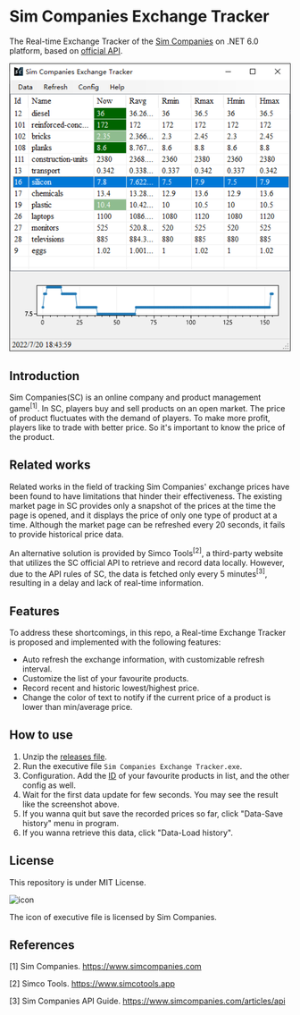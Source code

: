 #  Sim Companies Exchange Tracker

The Real-time Exchange Tracker of the [Sim Companies](https://www.simcompanies.com) on .NET 6.0 platform, based on [official API](https://www.simcompanies.com/articles/api). 

![screenshot](screenshot-1.png)

## Introduction

Sim Companies(SC) is an online company and product management game<sup>[1]</sup>. In SC, players buy and sell products on an open market. The price of product fluctuates with the demand of players. To make more profit, players like to trade with better price. So it's important to know the price of the product. 

## Related works

Related works in the field of tracking Sim Companies' exchange prices have been found to have limitations that hinder their effectiveness. The existing market page in SC provides only a snapshot of the prices at the time the page is opened, and it displays the price of only one type of product at a time. Although the market page can be refreshed every 20 seconds, it fails to provide historical price data.

An alternative solution is provided by Simco Tools<sup>[2]</sup>, a third-party website that utilizes the SC official API to retrieve and record data locally. However, due to the API rules of SC, the data is fetched only every 5 minutes<sup>[3]</sup>, resulting in a delay and lack of real-time information.

## Features

To address these shortcomings, in this repo, a Real-time Exchange Tracker is proposed and implemented with the following features: 

- Auto refresh the exchange information, with customizable refresh interval.
- Customize the list of your favourite products.
- Record recent and historic lowest/highest price.
- Change the color of text to notify if the current price of a product is lower than min/average price.

## How to use

1. Unzip the [releases file](https://github.com/bac0id/simcompanies-exchange-tracker/releases). 
3. Run the executive file `Sim Companies Exchange Tracker.exe`. 
3. Configuration. Add the [ID](docs/product-id-list.md) of your favourite products in list, and the other config as well. 
4. Wait for the first data update for few seconds. You may see the result like the screenshot above. 
5. If you wanna quit but save the recorded prices so far, click "Data-Save history" menu in program. 
6. If you wanna retrieve this data, click "Data-Load history". 

## License

This repository is under MIT License. 

![icon](https://d1fxy698ilbz6u.cloudfront.net/static/images/favico/favicon.ico)

The icon of executive file is licensed by Sim Companies. 

## References

\[1] Sim Companies. https://www.simcompanies.com

\[2] Simco Tools. https://www.simcotools.app

\[3] Sim Companies API Guide. https://www.simcompanies.com/articles/api
